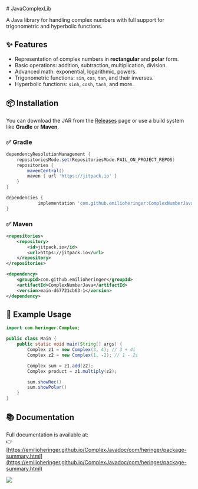 ﻿﻿# JavaComplexLib

A Java library for handling complex numbers with full support for trigonometric and hyperbolic functions.

## ✨ Features

- Representation of complex numbers in **rectangular** and **polar** form.
- Basic operations: addition, subtraction, multiplication, division.
- Advanced math: exponential, logarithmic, powers.
- Trigonometric functions: `sin`, `cos`, `tan`, and their inverses.
- Hyperbolic functions: `sinh`, `cosh`, `tanh`, and more.

## 📦 Installation

You can download the JAR from the [Releases](https://github.com/emilioheringer/JavaComplexLib/releases) page or use a build system like **Gradle** or **Maven**.

### ✅ Gradle

```gradle
dependencyResolutionManagement {
    repositoriesMode.set(RepositoriesMode.FAIL_ON_PROJECT_REPOS)
    repositories {
        mavenCentral()
        maven { url 'https://jitpack.io' }
    }
}

dependencies {
	        implementation 'com.github.emilioheringer:ComplexNumberJava:main-d67721cb63-1'
}
```

### ✅ Maven

```xml
<repositories>
    <repository>
        <id>jitpack.io</id>
        <url>https://jitpack.io</url>
    </repository>
</repositories>

<dependency>
    <groupId>com.github.emilioheringer</groupId>
    <artifactId>ComplexNumberJava</artifactId>
    <version>main-d67721cb63-1</version>
</dependency>
```

## 🧪 Example Usage

```java
import com.heringer.Complex;

public class Main {
    public static void main(String[] args) {
        Complex z1 = new Complex(3, 4); // 3 + 4i
        Complex z2 = new Complex(1, -2); // 1 - 2i

        Complex sum = z1.add(z2);
        Complex product = z1.multiply(z2);

        sum.showRec()
        sum.showPolar()
    }
}
```

## 📚 Documentation

Full documentation is available at:  
👉 [https://emilioheringer.github.io/ComplexJavadoc/com/heringer/package-summary.html](https://emilioheringer.github.io/ComplexJavadoc/com/heringer/package-summary.html)

[![](https://jitpack.io/v/emilioheringer/ComplexNumberJava.svg)](https://jitpack.io/#emilioheringer/ComplexNumberJava)

